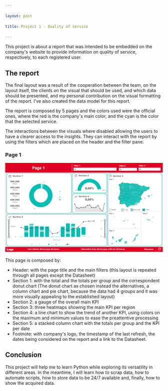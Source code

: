 ```yaml
---

layout: post

title: Project 1 - Quality of service

---
```



This project is about a report that was intended to be embedded on the company's website to provide information on quality of service, respectively, to each registered user. 

## The report

The final layout was a result of the cooperation between the team, on the layout itself, the clients on the visual that should be used, and which data should be presented, and my personal contribution on the visual formatting of the report. I've also created the data model for this report.

The report is composed by 5 pages and the colors used were the official ones, where the red is the company's main color, and the cyan is the color that the selected service. 

The interactions between the visuals where disabled allowing the users to have a clearer access to the insights. They can interact with the report by using the filters which are placed on the header and the filter pane.

### Page 1

![Page 1](/public/images/p1_1.png)

This page is composed by:

- Header: with the page title and the main filters (this layout is repeated through all pages except the Datasheet)
- Section 1: with the total and the totals per group and the correspondent donut chart (The donut chart as chosen instead the alternatives, a column chart and pie chart, because the data had 4 groups and it was more visually appealing to the established layout)
- Section 2: a gauge of the overall main KPI 
- Section 3: three heatmaps showing the main KPI per region
- Section 4: a line chart to show the trend of another KPI, using colors on the maximum and minimum values to ease the preattentive processing
- Section 5: a stacked column chart with the totals per group and the KPI per date
- Footnote: with company's logo, the timestamp of the last refresh, the dates being considered on the report and a link to the Datasheet. 

## Conclusion

This project will help me to learn Python while exploring its versatility in different areas. In the meantime, I will learn how to scrap data, how to automate scripts, how to store data to be 24/7 available and, finally, how to show the acquired data. 


